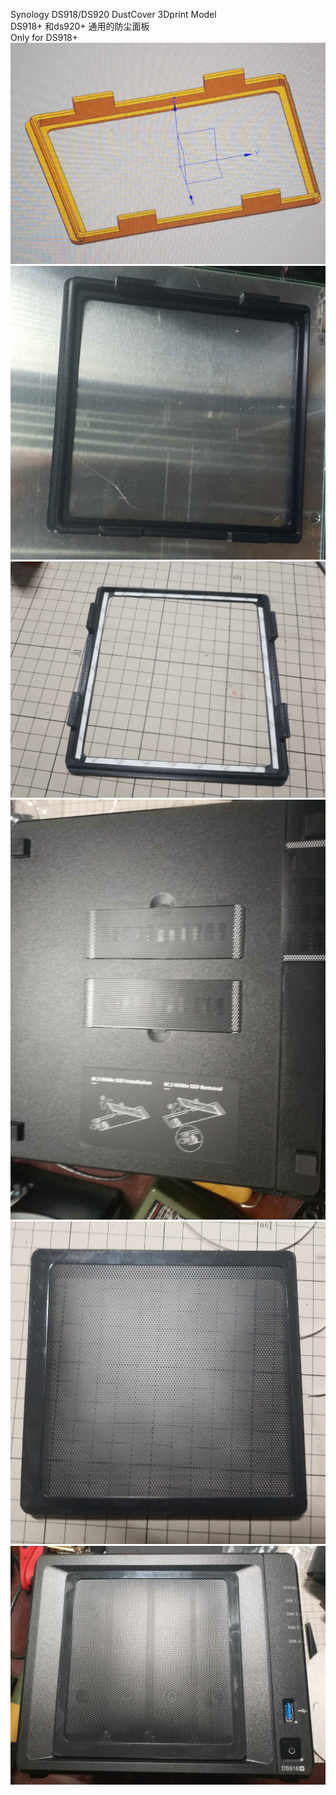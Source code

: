 
Synology DS918/DS920 DustCover 3Dprint Model <br>
DS918+ 和ds920+ 通用的防尘面板
<br>
Only for DS918+ 
![3DModel](https://github.com/OptiD99/Synology_DS918_DustCover/blob/master/Img/3DModel.jpg)
![3DPrint](https://github.com/OptiD99/Synology_DS918_DustCover/blob/master/Img/3DPrint.jpg)
![FinishPrintModel](https://github.com/OptiD99/Synology_DS918_DustCover/blob/master/Img/AfterPrint.jpg)
![Condenser](https://github.com/OptiD99/Synology_DS918_DustCover/blob/master/Img/Condenser.jpg)
![FrontCondenser](https://github.com/OptiD99/Synology_DS918_DustCover/blob/master/Img/CondenserMain.jpg)
![CompleteEffect](https://github.com/OptiD99/Synology_DS918_DustCover/blob/master/Img/DustCoverEffect.jpg)
